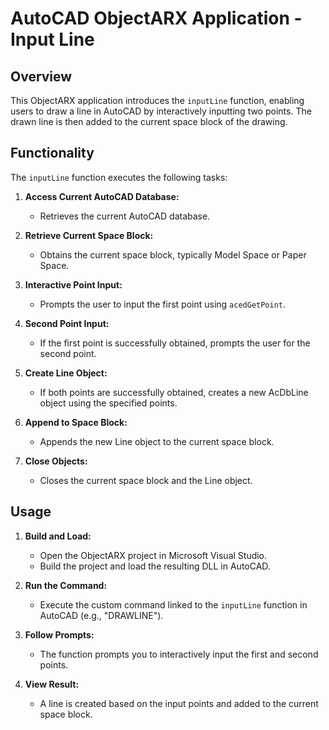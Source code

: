 # AutoCAD ObjectARX Application - Input Line

## Overview

This ObjectARX application introduces the `inputLine` function, enabling users to draw a line in AutoCAD by interactively inputting two points. The drawn line is then added to the current space block of the drawing.

## Functionality

The `inputLine` function executes the following tasks:

1. **Access Current AutoCAD Database:**
   - Retrieves the current AutoCAD database.

2. **Retrieve Current Space Block:**
   - Obtains the current space block, typically Model Space or Paper Space.

3. **Interactive Point Input:**
   - Prompts the user to input the first point using `acedGetPoint`.

4. **Second Point Input:**
   - If the first point is successfully obtained, prompts the user for the second point.

5. **Create Line Object:**
   - If both points are successfully obtained, creates a new AcDbLine object using the specified points.

6. **Append to Space Block:**
   - Appends the new Line object to the current space block.

7. **Close Objects:**
   - Closes the current space block and the Line object.

## Usage

1. **Build and Load:**
   - Open the ObjectARX project in Microsoft Visual Studio.
   - Build the project and load the resulting DLL in AutoCAD.

2. **Run the Command:**
   - Execute the custom command linked to the `inputLine` function in AutoCAD (e.g., "DRAWLINE").

3. **Follow Prompts:**
   - The function prompts you to interactively input the first and second points.

4. **View Result:**
   - A line is created based on the input points and added to the current space block.
